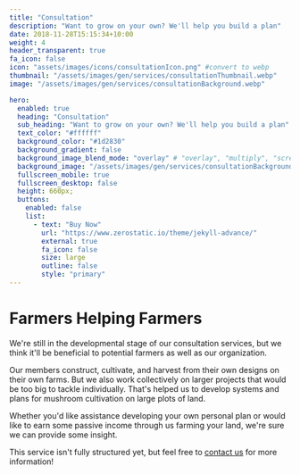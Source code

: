 ```yaml
---
title: "Consultation"
description: "Want to grow on your own? We'll help you build a plan"
date: 2018-11-28T15:15:34+10:00
weight: 4
header_transparent: true
fa_icon: false
icon: "assets/images/icons/consultationIcon.png" #convert to webp
thumbnail: "/assets/images/gen/services/consultationThumbnail.webp"
image: "/assets/images/gen/services/consultationBackground.webp"

hero:
  enabled: true
  heading: "Consultation"
  sub_heading: "Want to grow on your own? We'll help you build a plan"
  text_color: "#ffffff"
  background_color: "#1d2830"
  background_gradient: false
  background_image_blend_mode: "overlay" # "overlay", "multiply", "screen"
  background_image: "/assets/images/gen/services/consultationBackground.webp" #was service-4-large.webp
  fullscreen_mobile: true
  fullscreen_desktop: false
  height: 660px;
  buttons:
    enabled: false
    list:
      - text: "Buy Now"
        url: "https://www.zerostatic.io/theme/jekyll-advance/"
        external: true
        fa_icon: false
        size: large
        outline: false
        style: "primary"
---
```


# Farmers Helping Farmers

We're still in the developmental stage of our consultation services, but we think it'll be beneficial to potential farmers as well as our organization.

Our members construct, cultivate, and harvest from their own designs on their own farms. But we also work collectively on larger projects that would be too big to tackle individually. That's helped us to develop systems and plans for mushroom cultivation on large plots of land.

Whether you'd like assistance developing your own personal plan or would like to earn some passive income through us farming your land, we're sure we can provide some insight.

This service isn't fully structured yet, but feel free to [contact us](/contact) for more information!



<!-- Web design encompasses many different skills and disciplines in the production and maintenance of websites.

Often many individuals will work in teams covering different aspects of the design process, although some designers will cover them all. Web design partially overlaps web engineering in the broader scope of web development.

## What is Web Design?

User experience is about how a user interacts with, and experiences, a particular product, system or service. As a UX designer, you should consider the Why, What and How of product use.

{% include framework/shortcodes/figure.html src="/assets/images/gen/content/content-1.webp" title="Steve Francia" caption="Designing in Figma" alt="Photo of designing a website in Figma" link="https://figma.com" target="_blank" %}

## Front-end Development

The What addresses the things people can do with a product—its functionality. Finally, the How relates to the design of functionality in an accessible and aesthetically pleasant way. UX designers start with the Why before determining the What and then, finally, the How in order to create products that users can form meaningful experiences with. In software designs, you will need to ensure the product’s “substance” comes through an existing device and offers a seamless, fluid experience.

> As a UX designer, you should consider the Why, What and How of product use.

Web designers are expected to have an awareness of usability and if their role involves creating markup then they are also expected to be up to date with web accessibility guidelines.

## Design Systems

A Design System is a set of interconnected patterns and shared practices coherently organized to aid in digital product design and development of products such as apps or websites.

{% include framework/shortcodes/youtube.html id='2M6dJ2Uynhg' %}

## Process

There are two primary jobs involved in creating a website: the web designer and web developer, who often work closely together on a website. The web designers are responsible for the visual aspect, which includes the layout, coloring and typography of a web page.

- User experience research
- Visual design and illustration
- Programming and coding

![Design In Figma](/assets/images/gen/content/content-2.webp)

Web designers will also have a working knowledge of markup languages such as HTML and CSS, although the extent of their knowledge will differ from one web designer to another. -->
